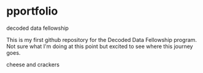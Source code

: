 # pportfolio
decoded data fellowship

This is my first github repository for the Decoded Data Fellowship program.
Not sure what I'm doing at this point but excited to see where this journey goes.

cheese and crackers
